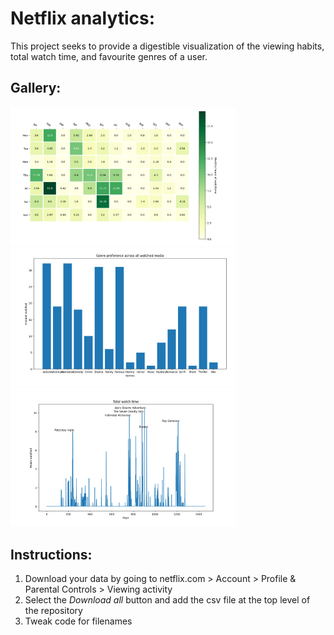 # Netflix analytics: 
This project seeks to provide a digestible visualization of the viewing habits, total watch time, and favourite genres of a user.

## Gallery:
<img src="/gallery/heatmap.png" width="360">
<img src="/gallery/preferences.png" width="360">
<img src="/gallery/watchtime.png" width="360">



## Instructions:
1. Download your data by going to netflix.com > Account > Profile & Parental Controls > Viewing activity
2. Select the *Download all* button and add the csv file at the top level of the repository
3. Tweak code for filenames
